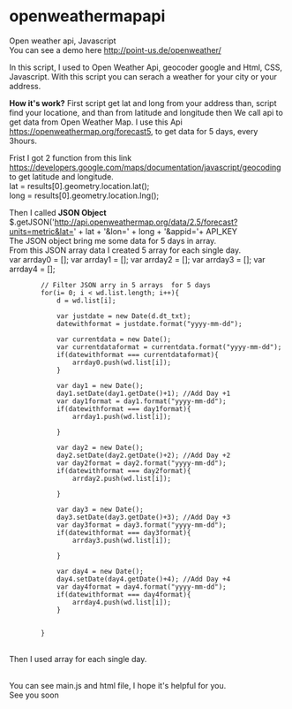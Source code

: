 # openweathermapapi
Open weather api, Javascript<br>
You can see a demo here http://point-us.de/openweather/

In this script, I used to Open Weather Api, geocoder google and Html, CSS, Javascript.
With this script you can serach a weather for your city or your address. 

<strong>How it's work?</strong>
First script get lat and long from your address than, script find your locatione, and than from latitude and longitude then We call api to get data from Open Weather Map.
I use this Api https://openweathermap.org/forecast5, to get data for 5 days, every 3hours.

Frist I got 2 function from this link https://developers.google.com/maps/documentation/javascript/geocoding to get latitude and longitude.
<br>lat  = results[0].geometry.location.lat();
<br> long = results[0].geometry.location.lng();
 
Then I called <strong>JSON Object</strong>
</br> $.getJSON('http://api.openweathermap.org/data/2.5/forecast?units=metric&lat=' + lat + '&lon=' + long + '&appid='+ API_KEY
</br> The JSON object bring me some data for 5 days in array.
</br> From this JSON array data I created 5 array for each single day.
</br>
    var arrday0 = [];
		    var arrday1 = [];
		    var arrday2 = [];
		    var arrday3 = [];
		    var arrday4 = [];

		    // Filter JSON arry in 5 arrays  for 5 days
		    for(i= 0; i < wd.list.length; i++){
		    	d = wd.list[i];

		    	var justdate = new Date(d.dt_txt);
		    	datewithformat = justdate.format("yyyy-mm-dd");

		    	var currentdata = new Date();
		    	var currentdataformat = currentdata.format("yyyy-mm-dd");
		    	if(datewithformat === currentdataformat){
		     		arrday0.push(wd.list[i]);
		    	}

		    	var day1 = new Date();
		    	day1.setDate(day1.getDate()+1); //Add Day +1
		    	var day1format = day1.format("yyyy-mm-dd");
		        if(datewithformat === day1format){
		     		arrday1.push(wd.list[i]);
		     		
		    	}

		        var day2 = new Date();
		    	day2.setDate(day2.getDate()+2); //Add Day +2
		    	var day2format = day2.format("yyyy-mm-dd");
		        if(datewithformat === day2format){
		     		arrday2.push(wd.list[i]);
		     		
		    	}

		    	var day3 = new Date();
		    	day3.setDate(day3.getDate()+3); //Add Day +3
		    	var day3format = day3.format("yyyy-mm-dd");
		        if(datewithformat === day3format){
		     		arrday3.push(wd.list[i]);
		     		
		    	}

                var day4 = new Date();
		    	day4.setDate(day4.getDate()+4); //Add Day +4
		    	var day4format = day4.format("yyyy-mm-dd");
		        if(datewithformat === day4format){
		     		arrday4.push(wd.list[i]);
		    	}


		    }
</br>
Then I used array for each single day.

<br>You can see main.js and html file, I hope it's helpful for you.
<br>See you soon
